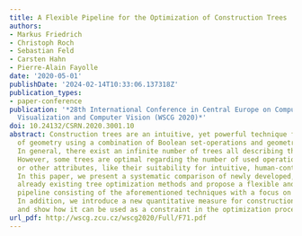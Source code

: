 ```yaml
---
title: A Flexible Pipeline for the Optimization of Construction Trees
authors:
- Markus Friedrich
- Christoph Roch
- Sebastian Feld
- Carsten Hahn
- Pierre-Alain Fayolle
date: '2020-05-01'
publishDate: '2024-02-14T10:33:06.137318Z'
publication_types:
- paper-conference
publication: '*28th International Conference in Central Europe on Computer Graphics,
  Visualization and Computer Vision (WSCG 2020)*'
doi: 10.24132/CSRN.2020.3001.10
abstract: Construction trees are an intuitive, yet powerful technique for the representation
  of geometry using a combination of Boolean set-operations and geometric primitives.
  In general, there exist an infinite number of trees all describing the same 3D solid.
  However, some trees are optimal regarding the number of used operations, their shape
  or other attributes, like their suitability for intuitive, human-controlled editing.
  In this paper, we present a systematic comparison of newly developed, as well, as
  already existing tree optimization methods and propose a flexible and scalable processing
  pipeline consisting of the aforementioned techniques with a focus on tree editability.
  In addition, we introduce a new quantitative measure for construction tree editability
  and show how it can be used as a constraint in the optimization process.
url_pdf: http://wscg.zcu.cz/wscg2020/Full/F71.pdf
---
```

